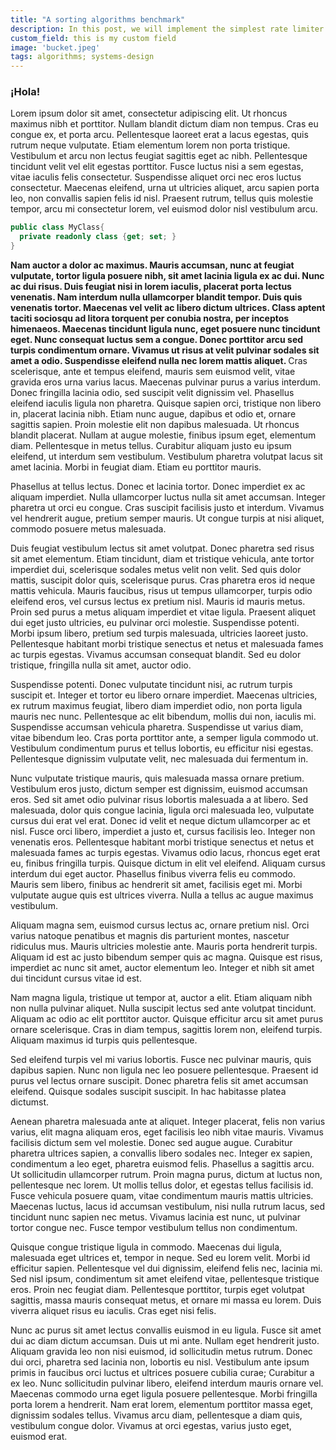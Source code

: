 ```yaml
---
title: "A sorting algorithms benchmark"
description: In this post, we will implement the simplest rate limiter posible in C#.
custom_field: this is my custom field
image: 'bucket.jpeg'
tags: algorithms; systems-design
---
```

### ¡Hola!

Lorem ipsum dolor sit amet, consectetur adipiscing elit. Ut rhoncus maximus nibh et porttitor. Nullam blandit dictum diam non tempus. Cras eu congue ex, et porta arcu. Pellentesque laoreet erat a lacus egestas, quis rutrum neque vulputate. Etiam elementum lorem non porta tristique. Vestibulum et arcu non lectus feugiat sagittis eget ac nibh. Pellentesque tincidunt velit vel elit egestas porttitor. Fusce luctus nisi a sem egestas, vitae iaculis felis consectetur. Suspendisse aliquet orci nec eros luctus consectetur. Maecenas eleifend, urna ut ultricies aliquet, arcu sapien porta leo, non convallis sapien felis id nisl. Praesent rutrum, tellus quis molestie tempor, arcu mi consectetur lorem, vel euismod dolor nisl vestibulum arcu.

```csharp
public class MyClass{
  private readonly class {get; set; }
}
```


<b>Nam auctor a dolor ac maximus. Mauris accumsan, nunc at feugiat vulputate, tortor ligula posuere nibh, sit amet lacinia ligula ex ac dui. Nunc ac dui risus. Duis feugiat nisi in lorem iaculis, placerat porta lectus venenatis. Nam interdum nulla ullamcorper blandit tempor. Duis quis venenatis tortor. Maecenas vel velit ac libero dictum ultrices. Class aptent taciti sociosqu ad litora torquent per conubia nostra, per inceptos himenaeos. Maecenas tincidunt ligula nunc, eget posuere nunc tincidunt eget. Nunc consequat luctus sem a congue. Donec porttitor arcu sed turpis condimentum ornare. Vivamus ut risus at velit pulvinar sodales sit amet a odio. Suspendisse eleifend nulla nec lorem mattis aliquet.
</b>
Cras scelerisque, ante et tempus eleifend, mauris sem euismod velit, vitae gravida eros urna varius lacus. Maecenas pulvinar purus a varius interdum. Donec fringilla lacinia odio, sed suscipit velit dignissim vel. Phasellus eleifend iaculis ligula non pharetra. Quisque sapien orci, tristique non libero in, placerat lacinia nibh. Etiam nunc augue, dapibus et odio et, ornare sagittis sapien. Proin molestie elit non dapibus malesuada. Ut rhoncus blandit placerat. Nullam at augue molestie, finibus ipsum eget, elementum diam. Pellentesque in metus tellus. Curabitur aliquam justo eu ipsum eleifend, ut interdum sem vestibulum. Vestibulum pharetra volutpat lacus sit amet lacinia. Morbi in feugiat diam. Etiam eu porttitor mauris.

Phasellus at tellus lectus. Donec et lacinia tortor. Donec imperdiet ex ac aliquam imperdiet. Nulla ullamcorper luctus nulla sit amet accumsan. Integer pharetra ut orci eu congue. Cras suscipit facilisis justo et interdum. Vivamus vel hendrerit augue, pretium semper mauris. Ut congue turpis at nisi aliquet, commodo posuere metus malesuada.

Duis feugiat vestibulum lectus sit amet volutpat. Donec pharetra sed risus sit amet elementum. Etiam tincidunt, diam et tristique vehicula, ante tortor imperdiet dui, scelerisque sodales metus velit non velit. Sed quis dolor mattis, suscipit dolor quis, scelerisque purus. Cras pharetra eros id neque mattis vehicula. Mauris faucibus, risus ut tempus ullamcorper, turpis odio eleifend eros, vel cursus lectus ex pretium nisl. Mauris id mauris metus. Proin sed purus a metus aliquam imperdiet et vitae ligula. Praesent aliquet dui eget justo ultricies, eu pulvinar orci molestie. Suspendisse potenti. Morbi ipsum libero, pretium sed turpis malesuada, ultricies laoreet justo. Pellentesque habitant morbi tristique senectus et netus et malesuada fames ac turpis egestas. Vivamus accumsan consequat blandit. Sed eu dolor tristique, fringilla nulla sit amet, auctor odio.

Suspendisse potenti. Donec vulputate tincidunt nisi, ac rutrum turpis suscipit et. Integer et tortor eu libero ornare imperdiet. Maecenas ultricies, ex rutrum maximus feugiat, libero diam imperdiet odio, non porta ligula mauris nec nunc. Pellentesque ac elit bibendum, mollis dui non, iaculis mi. Suspendisse accumsan vehicula pharetra. Suspendisse ut varius diam, vitae bibendum leo. Cras porta porttitor ante, a semper ligula commodo ut. Vestibulum condimentum purus et tellus lobortis, eu efficitur nisi egestas. Pellentesque dignissim vulputate velit, nec malesuada dui fermentum in.

Nunc vulputate tristique mauris, quis malesuada massa ornare pretium. Vestibulum eros justo, dictum semper est dignissim, euismod accumsan eros. Sed sit amet odio pulvinar risus lobortis malesuada a at libero. Sed malesuada, dolor quis congue lacinia, ligula orci malesuada leo, vulputate cursus dui erat vel erat. Donec id velit et neque dictum ullamcorper ac et nisl. Fusce orci libero, imperdiet a justo et, cursus facilisis leo. Integer non venenatis eros. Pellentesque habitant morbi tristique senectus et netus et malesuada fames ac turpis egestas. Vivamus odio lacus, rhoncus eget erat eu, finibus fringilla turpis. Quisque dictum in elit vel eleifend. Aliquam cursus interdum dui eget auctor. Phasellus finibus viverra felis eu commodo. Mauris sem libero, finibus ac hendrerit sit amet, facilisis eget mi. Morbi vulputate augue quis est ultrices viverra. Nulla a tellus ac augue maximus vestibulum.

Aliquam magna sem, euismod cursus lectus ac, ornare pretium nisl. Orci varius natoque penatibus et magnis dis parturient montes, nascetur ridiculus mus. Mauris ultricies molestie ante. Mauris porta hendrerit turpis. Aliquam id est ac justo bibendum semper quis ac magna. Quisque est risus, imperdiet ac nunc sit amet, auctor elementum leo. Integer et nibh sit amet dui tincidunt cursus vitae id est.

Nam magna ligula, tristique ut tempor at, auctor a elit. Etiam aliquam nibh non nulla pulvinar aliquet. Nulla suscipit lectus sed ante volutpat tincidunt. Aliquam ac odio ac elit porttitor auctor. Quisque efficitur arcu sit amet purus ornare scelerisque. Cras in diam tempus, sagittis lorem non, eleifend turpis. Aliquam maximus id turpis quis pellentesque.

Sed eleifend turpis vel mi varius lobortis. Fusce nec pulvinar mauris, quis dapibus sapien. Nunc non ligula nec leo posuere pellentesque. Praesent id purus vel lectus ornare suscipit. Donec pharetra felis sit amet accumsan eleifend. Quisque sodales suscipit suscipit. In hac habitasse platea dictumst.

Aenean pharetra malesuada ante at aliquet. Integer placerat, felis non varius varius, elit magna aliquam eros, eget facilisis leo nibh vitae mauris. Vivamus facilisis dictum sem vel molestie. Donec sed augue augue. Curabitur pharetra ultrices sapien, a convallis libero sodales nec. Integer ex sapien, condimentum a leo eget, pharetra euismod felis. Phasellus a sagittis arcu. Ut sollicitudin ullamcorper rutrum. Proin magna purus, dictum at luctus non, pellentesque nec lorem. Ut mollis tellus dolor, et egestas tellus facilisis id. Fusce vehicula posuere quam, vitae condimentum mauris mattis ultricies. Maecenas luctus, lacus id accumsan vestibulum, nisi nulla rutrum lacus, sed tincidunt nunc sapien nec metus. Vivamus lacinia est nunc, ut pulvinar tortor congue nec. Fusce tempor vestibulum tellus non condimentum.

Quisque congue tristique ligula in commodo. Maecenas dui ligula, malesuada eget ultrices et, tempor in neque. Sed eu lorem velit. Morbi id efficitur sapien. Pellentesque vel dui dignissim, eleifend felis nec, lacinia mi. Sed nisl ipsum, condimentum sit amet eleifend vitae, pellentesque tristique eros. Proin nec feugiat diam. Pellentesque porttitor, turpis eget volutpat sagittis, massa mauris consequat metus, et ornare mi massa eu lorem. Duis viverra aliquet risus eu iaculis. Cras eget nisi felis.

Nunc ac purus sit amet lectus convallis euismod in eu ligula. Fusce sit amet dui ac diam dictum accumsan. Duis ut mi ante. Nullam eget hendrerit justo. Aliquam gravida leo non nisi euismod, id sollicitudin metus rutrum. Donec dui orci, pharetra sed lacinia non, lobortis eu nisl. Vestibulum ante ipsum primis in faucibus orci luctus et ultrices posuere cubilia curae; Curabitur a ex leo. Nunc sollicitudin pulvinar libero, eleifend interdum mauris ornare vel. Maecenas commodo urna eget ligula posuere pellentesque. Morbi fringilla porta lorem a hendrerit. Nam erat lorem, elementum porttitor massa eget, dignissim sodales tellus. Vivamus arcu diam, pellentesque a diam quis, vestibulum congue dolor. Vivamus at orci egestas, varius justo eget, euismod erat.